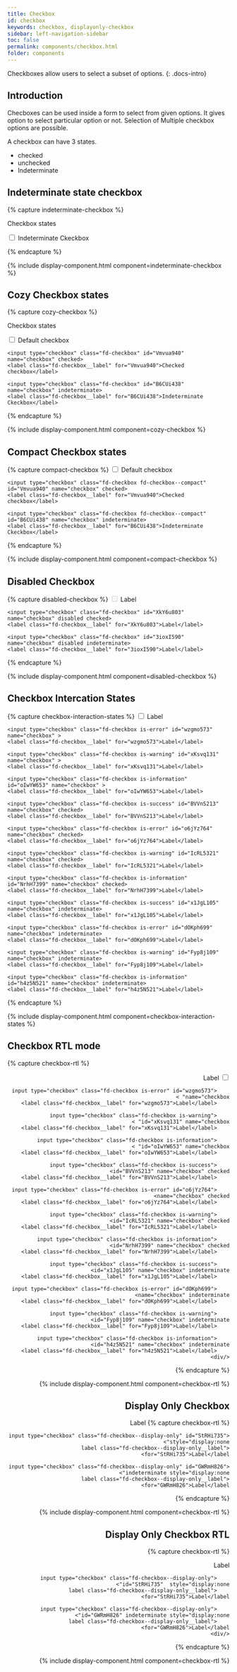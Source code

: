 ```yaml
---
title: Checkbox
id: checkbox
keywords: checkbox, displayonly-checkbox
sidebar: left-navigation-sidebar
toc: false
permalink: components/checkbox.html
folder: components
---
```


Checkboxes allow users to select a subset of options.
{: .docs-intro}

## Introduction
Checboxes can be used inside a form to select from given options. It gives option to select particular option or not.
Selection of Multiple checkbox options are possible.

A checkbox can have 3 states. 
<ul>
    <li>checked</li>
    <li>unchecked</li>
    <li>Indeterminate</li>
</ul>

## Indeterminate state checkbox

{% capture indeterminate-checkbox %}
<p> Checkbox states</p>
    <input type="checkbox" class="fd-checkbox" id="B6CUi438" name="checkbox" indeterminate>
	<label class="fd-checkbox__label" for="B6CUi438">Indeterminate Ckeckbox</label>

{% endcapture %}

{% include display-component.html component=indeterminate-checkbox %}

## Cozy Checkbox states

{% capture cozy-checkbox %}
<p> Checkbox states</p>
    <input type="checkbox" class="fd-checkbox" id="KnKOd417" name="checkbox" >
	<label class="fd-checkbox__label" for="KnKOd417">Default checkbox</label>

    <input type="checkbox" class="fd-checkbox" id="Vmvua940" name="checkbox" checked>
	<label class="fd-checkbox__label" for="Vmvua940">Checked checkbox</label>

    <input type="checkbox" class="fd-checkbox" id="B6CUi438" name="checkbox" indeterminate>
	<label class="fd-checkbox__label" for="B6CUi438">Indeterminate Ckeckbox</label>

{% endcapture %}

{% include display-component.html component=cozy-checkbox %}

## Compact Checkbox states

{% capture compact-checkbox %}
    <input type="checkbox" class="fd-checkbox fd-checkbox--compact" id="KnKOd417" name="checkbox" >
	<label class="fd-checkbox__label" for="KnKOd417">Default checkbox</label>

    <input type="checkbox" class="fd-checkbox fd-checkbox--compact" id="Vmvua940" name="checkbox" checked>
	<label class="fd-checkbox__label" for="Vmvua940">Checked checkbox</label>

    <input type="checkbox" class="fd-checkbox fd-checkbox--compact" id="B6CUi438" name="checkbox" indeterminate>
	<label class="fd-checkbox__label" for="B6CUi438">Indeterminate Ckeckbox</label>
{% endcapture %}

{% include display-component.html component=compact-checkbox %}

## Disabled Checkbox 

{% capture disabled-checkbox %}
    <input type="checkbox" class="fd-checkbox" id="fz7Au268" name="checkbox" disabled>
	<label class="fd-checkbox__label" for="fz7Au268">Label</label>
  
    <input type="checkbox" class="fd-checkbox" id="XkY6u803" name="checkbox" disabled checked>
	<label class="fd-checkbox__label" for="XkY6u803">Label</label>
  
    <input type="checkbox" class="fd-checkbox" id="3ioxI590" name="checkbox" disabled indeterminate>
	<label class="fd-checkbox__label" for="3ioxI590">Label</label>
{% endcapture %}

{% include display-component.html component=disabled-checkbox %}

## Checkbox Intercation States

{% capture checkbox-interaction-states %}
    <input type="checkbox" class="fd-checkbox is-success" id="z3h5E577" name="checkbox" >
	<label class="fd-checkbox__label" for="z3h5E577">Label</label>
  
    <input type="checkbox" class="fd-checkbox is-error" id="wzgmo573" name="checkbox" >
	<label class="fd-checkbox__label" for="wzgmo573">Label</label>
  
    <input type="checkbox" class="fd-checkbox is-warning" id="xKsvq131" name="checkbox" >
	<label class="fd-checkbox__label" for="xKsvq131">Label</label>
  
    <input type="checkbox" class="fd-checkbox is-information" id="oIwYW653" name="checkbox" >
	<label class="fd-checkbox__label" for="oIwYW653">Label</label>
  
    <input type="checkbox" class="fd-checkbox is-success" id="BVVnS213" name="checkbox" checked>
	<label class="fd-checkbox__label" for="BVVnS213">Label</label>
  
    <input type="checkbox" class="fd-checkbox is-error" id="o6jYz764" name="checkbox" checked>
	<label class="fd-checkbox__label" for="o6jYz764">Label</label>
  
    <input type="checkbox" class="fd-checkbox is-warning" id="IcRL5321" name="checkbox" checked>
	<label class="fd-checkbox__label" for="IcRL5321">Label</label>
  
    <input type="checkbox" class="fd-checkbox is-information" id="NrhH7399" name="checkbox" checked>
	<label class="fd-checkbox__label" for="NrhH7399">Label</label>
  
    <input type="checkbox" class="fd-checkbox is-success" id="x1JgL105" name="checkbox" indeterminate>
	<label class="fd-checkbox__label" for="x1JgL105">Label</label>
  
    <input type="checkbox" class="fd-checkbox is-error" id="dOKph699" name="checkbox" indeterminate>
	<label class="fd-checkbox__label" for="dOKph699">Label</label>
  
    <input type="checkbox" class="fd-checkbox is-warning" id="Fyp8j109" name="checkbox" indeterminate>
	<label class="fd-checkbox__label" for="Fyp8j109">Label</label>
  
    <input type="checkbox" class="fd-checkbox is-information" id="h4z5N521" name="checkbox" indeterminate>
	<label class="fd-checkbox__label" for="h4z5N521">Label</label>
{% endcapture %}

{% include display-component.html component=checkbox-interaction-states %}

## Checkbox RTL mode

{% capture checkbox-rtl %}
    <div dir="RTL">
        <input type="checkbox" class="fd-checkbox is-success" id="z3h5E577" name="checkbox" >
        <label class="fd-checkbox__label" for="z3h5E577">Label</label>
    
        <input type="checkbox" class="fd-checkbox is-error" id="wzgmo573" name="checkbox" >
        <label class="fd-checkbox__label" for="wzgmo573">Label</label>
    
        <input type="checkbox" class="fd-checkbox is-warning" id="xKsvq131" name="checkbox" >
        <label class="fd-checkbox__label" for="xKsvq131">Label</label>
    
        <input type="checkbox" class="fd-checkbox is-information" id="oIwYW653" name="checkbox" >
        <label class="fd-checkbox__label" for="oIwYW653">Label</label>
    
        <input type="checkbox" class="fd-checkbox is-success" id="BVVnS213" name="checkbox" checked>
        <label class="fd-checkbox__label" for="BVVnS213">Label</label>
    
        <input type="checkbox" class="fd-checkbox is-error" id="o6jYz764" name="checkbox" checked>
        <label class="fd-checkbox__label" for="o6jYz764">Label</label>
    
        <input type="checkbox" class="fd-checkbox is-warning" id="IcRL5321" name="checkbox" checked>
        <label class="fd-checkbox__label" for="IcRL5321">Label</label>
    
        <input type="checkbox" class="fd-checkbox is-information" id="NrhH7399" name="checkbox" checked>
        <label class="fd-checkbox__label" for="NrhH7399">Label</label>
    
        <input type="checkbox" class="fd-checkbox is-success" id="x1JgL105" name="checkbox" indeterminate>
        <label class="fd-checkbox__label" for="x1JgL105">Label</label>
    
        <input type="checkbox" class="fd-checkbox is-error" id="dOKph699" name="checkbox" indeterminate>
        <label class="fd-checkbox__label" for="dOKph699">Label</label>
    
        <input type="checkbox" class="fd-checkbox is-warning" id="Fyp8j109" name="checkbox" indeterminate>
        <label class="fd-checkbox__label" for="Fyp8j109">Label</label>
    
        <input type="checkbox" class="fd-checkbox is-information" id="h4z5N521" name="checkbox" indeterminate>
        <label class="fd-checkbox__label" for="h4z5N521">Label</label>
    </div>
{% endcapture %}

{% include display-component.html component=checkbox-rtl %}

## Display Only Checkbox

{% capture checkbox-rtl %}
    <input type="checkbox" class="fd-checkbox--display-only" id="1tn4O446" checked style="display:none">
	<label class="fd-checkbox--display-only__label" for="1tn4O446">Label</label>
  
    <input type="checkbox" class="fd-checkbox--display-only" id="StRHi735"  style="display:none">
	<label class="fd-checkbox--display-only__label" for="StRHi735">Label</label>
  
    <input type="checkbox" class="fd-checkbox--display-only" id="GWRmH826" indeterminate style="display:none">
	<label class="fd-checkbox--display-only__label" for="GWRmH826">Label</label>
{% endcapture %}

{% include display-component.html component=checkbox-rtl %}

## Display Only Checkbox RTL

{% capture checkbox-rtl %}
    <div dir="RTL">
        <input type="checkbox" class="fd-checkbox--display-only" id="1tn4O446" checked style="display:none">
        <label class="fd-checkbox--display-only__label" for="1tn4O446">Label</label>
    
        <input type="checkbox" class="fd-checkbox--display-only" id="StRHi735"  style="display:none">
        <label class="fd-checkbox--display-only__label" for="StRHi735">Label</label>
    
        <input type="checkbox" class="fd-checkbox--display-only" id="GWRmH826" indeterminate style="display:none">
        <label class="fd-checkbox--display-only__label" for="GWRmH826">Label</label>
    </div>
{% endcapture %}

{% include display-component.html component=checkbox-rtl %}